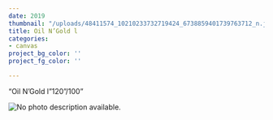 ```yaml
---
date: 2019
thumbnail: "/uploads/48411574_10210233732719424_6738859401739763712_n.jpg"
title: Oil N’Gold l
categories:
- canvas
project_bg_color: ''
project_fg_color: ''

---
```

“Oil N’Gold l”120”/100”

![No photo description available.](https://scontent-amt2-1.xx.fbcdn.net/v/t1.0-9/48411574_10210233732719424_6738859401739763712_n.jpg?_nc_cat=111&_nc_oc=AQmjqqAiVnVtrEQJZgIW7lZ52KmxkSwbUV-WMLSs9o9e1Z8KuDo9VRNYrvK9hiy_DFA&_nc_ht=scontent-amt2-1.xx&oh=f72efc3a88a35ea1c48d437562aa7723&oe=5D7ED507)